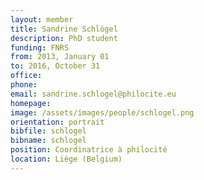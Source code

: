 ```yaml
---
layout: member
title: Sandrine Schlögel
description: PhD student
funding: FNRS
from: 2013, January 01
to: 2016, October 31
office:
phone:
email: sandrine.schlogel@philocite.eu
homepage:
image: /assets/images/people/schlogel.png
orientation: portrait
bibfile: schlogel
bibname: schlogel
position: Coordinatrice à philocité
location: Liège (Belgium)
---
```


